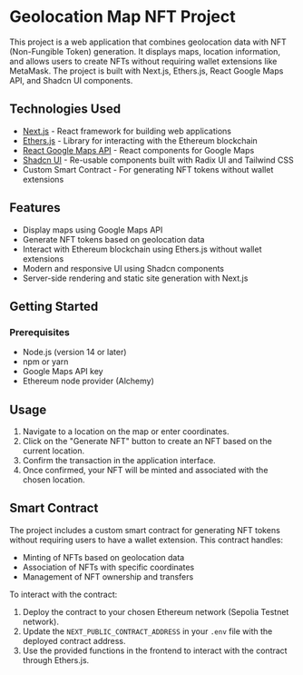 # Geolocation Map NFT Project

This project is a web application that combines geolocation data with NFT (Non-Fungible Token) generation. It displays maps, location information, and allows users to create NFTs without requiring wallet extensions like MetaMask. The project is built with Next.js, Ethers.js, React Google Maps API, and Shadcn UI components.

## Technologies Used

- [Next.js](https://nextjs.org/) - React framework for building web applications
- [Ethers.js](https://docs.ethers.org/v5/) - Library for interacting with the Ethereum blockchain
- [React Google Maps API](https://react-google-maps-api-docs.netlify.app/) - React components for Google Maps
- [Shadcn UI](https://ui.shadcn.com/) - Re-usable components built with Radix UI and Tailwind CSS
- Custom Smart Contract - For generating NFT tokens without wallet extensions

## Features

- Display maps using Google Maps API
- Generate NFT tokens based on geolocation data
- Interact with Ethereum blockchain using Ethers.js without wallet extensions
- Modern and responsive UI using Shadcn components
- Server-side rendering and static site generation with Next.js

## Getting Started

### Prerequisites

- Node.js (version 14 or later)
- npm or yarn
- Google Maps API key
- Ethereum node provider (Alchemy)

## Usage

1. Navigate to a location on the map or enter coordinates.
2. Click on the "Generate NFT" button to create an NFT based on the current location.
3. Confirm the transaction in the application interface.
4. Once confirmed, your NFT will be minted and associated with the chosen location.

## Smart Contract

The project includes a custom smart contract for generating NFT tokens without requiring users to have a wallet extension. This contract handles:

- Minting of NFTs based on geolocation data
- Association of NFTs with specific coordinates
- Management of NFT ownership and transfers

To interact with the contract:

1. Deploy the contract to your chosen Ethereum network (Sepolia Testnet network).
2. Update the `NEXT_PUBLIC_CONTRACT_ADDRESS` in your `.env` file with the deployed contract address.
3. Use the provided functions in the frontend to interact with the contract through Ethers.js.
